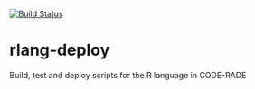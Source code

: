 [![Build Status](https://ci.sagrid.ac.za/buildStatus/icon?job=rlang-deploy)](https://ci.sagrid.ac.za/job/rlang-deploy/)

# rlang-deploy

Build, test and deploy scripts for the R language in CODE-RADE
